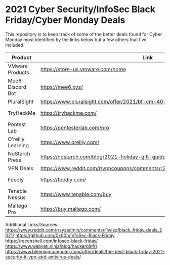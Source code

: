 # 2021 Cyber Security/InfoSec Black Friday/Cyber Monday Deals

This repository is to keep track of some of the better deals found for Cyber Monday most identified by the links below but a few others that I've included.


| Product           | Link                                                                               | Deal             | Notes                                     |
|-------------------|------------------------------------------------------------------------------------|------------------|-------------------------------------------|
| VMware Products   | https://store-us.vmware.com/home                                                   | 40% Off          | This is the best deal you will find.      |
| Mee6 Discord Bot  | https://mee6.xyz/                                                                  | Unknown          | No idea if there will be a deal this year |
| PluralSight       | https://www.pluralsight.com/offer/2021/bf-cm-40-off                                | 40% Off          |                                           |
| TryHackMe         | https://tryhackme.com/                                                             | 20% Off Annual   |                                           |
| Pentest Lab       | https://pentesterlab.com/pro                                                       | 37% Off Annual   |                                           |
| O'reilly Learning | https://www.oreilly.com/                                                           | 40% Off          |                                           |
| NoStarch Press    | https://nostarch.com/blog/2021-holiday-gift-guide                                  | 35% Off          |                                           |
| VPN Deals         | https://www.reddit.com/r/vpncoupons/comments/r2kig6/black_friday_deals_megathread/ | Varies           |                                           |
| Feedly            | https://feedly.com/                                                                | 30% Off Pro Plus |                                           |
| Tenable Nessus    | https://www.tenable.com/buy                                                        | 50% Off          | CODE: takehalf                            |
| Maltego Pro       | https://buy.maltego.com/                                                           | 50% Off          | CODE: MALTEGO_CYBERMONDAY                 |


Additional Links/Sources:
https://www.reddit.com/r/sysadmin/comments/r1wlzq/black_friday_deals_2021/
https://github.com/0x90n/InfoSec-Black-Friday
https://reconshell.com/infosec-black-friday/
https://www.webyeti.ninja/blog/hackerblkfri
https://www.bleepingcomputer.com/offer/deals/the-best-black-friday-2021-security-it-vpn-and-antivirus-deals/
